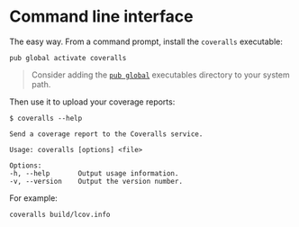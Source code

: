 # Command line interface
The easy way. From a command prompt, install the `coveralls` executable:

```shell
pub global activate coveralls
```

> Consider adding the [`pub global`](https://www.dartlang.org/tools/pub/cmd/pub-global) executables directory to your system path.

Then use it to upload your coverage reports:

```shell
$ coveralls --help

Send a coverage report to the Coveralls service.

Usage: coveralls [options] <file>

Options:
-h, --help       Output usage information.
-v, --version    Output the version number.
```

For example:

```shell
coveralls build/lcov.info
```

